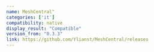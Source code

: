 ```yaml
---
name: MeshCentral"
categories: ['it']
compatibility: native
display_result: "Compatible"
version_from: "0.3.3"
link: https://github.com/Ylianst/MeshCentral/releases
---
```


